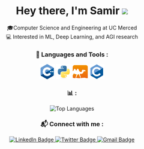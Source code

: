 <!-- Header Section -->
<div align="center">


<!-- Social Badges Section -->


<!-- Profile Views Counter -->
<div align="center">
  <img src="https://komarev.com/ghpvc/?username=samitesla&style=flat-square&color=D40000" alt=""/>
</div>

<!-- Greeting Text Section -->
<h1 align="center">
   Hey there, I'm Samir
  <img src="https://media.giphy.com/media/hvRJCLFzcasrR4ia7z/giphy.gif" width="30px"/>
</h1>

<!-- About Me Section -->
<div align="center">
  <p>
    🎓Computer Science and Engineering at UC Merced<br>
    💻 Interested in ML, Deep Learning, and AGI research
  </p>
</div>

<!-- Languages and Tools Section -->
<div align="center">
  <h3 align="center">🚀 Languages and Tools :</h3>
  <img src="https://github.com/devicons/devicon/blob/master/icons/cplusplus/cplusplus-original.svg" title="C++" alt="C++" width="40" height="40"/>
  <img src="https://github.com/devicons/devicon/blob/master/icons/python/python-original.svg" title="Python" alt="Python" width="40" height="40"/>
  <img src="https://github.com/devicons/devicon/blob/master/icons/ocaml/ocaml-original.svg" title="OCAML" alt="OCAML" width="40" height="40"/>
  <img src="https://github.com/devicons/devicon/blob/master/icons/c/c-original.svg" title="C" alt="C" width="40" height="40"/>
</div>

<!-- GitHub Stats Section -->
<div align="center">
  <h3 align="center">📊  :</h3>

  <img src="https://github-readme-stats.vercel.app/api/top-langs/?username=samitesla&layout=compact&theme=dark" alt="Top Languages"/>
</div>

<!-- Spotify Section -->


<!-- Contact Section -->
<div align="center">
  <h3 align="center">📬 Connect with me :</h3>
  <a href="https://www.linkedin.com/in/samir-ahmed-a72802188/" target="_blank">
    <img src="https://img.shields.io/badge/LinkedIn-D40000?style=for-the-badge&logo=linkedin&logoColor=black" alt="LinkedIn Badge"/>
  </a>
  <a href="https://twitter.com/SAMIRSAYS69" target="_blank">
    <img src="https://img.shields.io/badge/Twitter-D40000?style=for-the-badge&logo=twitter&logoColor=black" alt="Twitter Badge"/>
  </a>
    <a href="mailto:samirshahahmed@duck.com" target="_blank">
      <img src="https://img.shields.io/badge/Gmail-D40000?style=for-the-badge&logo=Gmail&logoColor=black" alt="Gmail Badge"/>
    </a>
 
</div>
